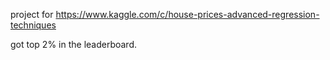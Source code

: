 project for https://www.kaggle.com/c/house-prices-advanced-regression-techniques

got top 2% in the leaderboard.
